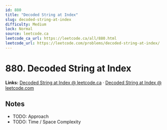 ```yaml
--- 
id: 880
title: "Decoded String at Index"
slug: decoded-string-at-index
difficulty: Medium
lock: Normal
source: leetcode.ca
leetcode_ca_url: https://leetcode.ca/all/880.html
leetcode_url: https://leetcode.com/problems/decoded-string-at-index/
---
```


# 880. Decoded String at Index

**Links:** [Decoded String at Index @ leetcode.ca](https://leetcode.ca/all/880.html) · [Decoded String at Index @ leetcode.com](https://leetcode.com/problems/decoded-string-at-index/)

## Notes
- TODO: Approach
- TODO: Time / Space Complexity
